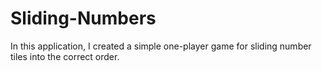 # Sliding-Numbers

In this application, I created a simple one-player game for sliding number tiles into the correct order.
